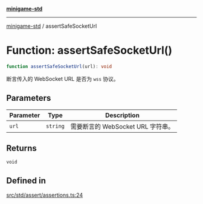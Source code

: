 [**minigame-std**](../README.md)

***

[minigame-std](../README.md) / assertSafeSocketUrl

# Function: assertSafeSocketUrl()

```ts
function assertSafeSocketUrl(url): void
```

断言传入的 WebSocket URL 是否为 `wss` 协议。

## Parameters

| Parameter | Type | Description |
| ------ | ------ | ------ |
| `url` | `string` | 需要断言的 WebSocket URL 字符串。 |

## Returns

`void`

## Defined in

[src/std/assert/assertions.ts:24](https://github.com/JiangJie/minigame-std/blob/8633d80114dee6c79033ec094d8233bd8263bedc/src/std/assert/assertions.ts#L24)
